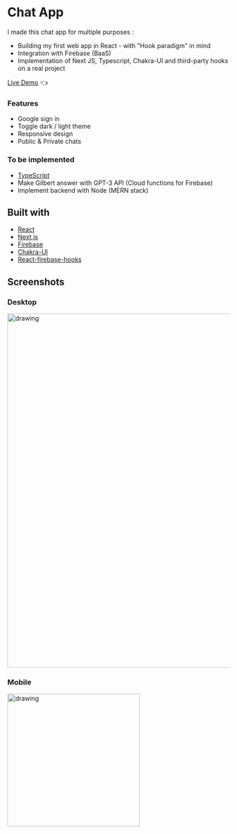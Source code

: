 # Chat App

I made this chat app for multiple purposes :
- Building my first web app in React - with "Hook paradigm" in mind
- Integration with Firebase (BaaS)
- Implementation of Next JS, Typescript, Chakra-UI and third-party hooks on a real project

[Live Demo](https://blabla-19-90.vercel.app/) :point_left:

### Features

- Google sign in
- Toggle dark / light theme
- Responsive design
- Public & Private chats

### To be implemented

- [TypeScript](https://www.typescriptlang.org/)
- Make Gilbert answer with GPT-3 API (Cloud functions for Firebase)
- Implement backend with Node (MERN stack)

## Built with

- [React](https://reactjs.org/)
- [Next.js](https://nextjs.org/)
- [Firebase](https://firebase.google.com/)
- [Chakra-UI](https://chakra-ui.com/)
- [React-firebase-hooks](https://github.com/CSFrequency/react-firebase-hooks)

## Screenshots

### Desktop

<img src="https://user-images.githubusercontent.com/42913023/194820468-1a3ef392-dc0f-41a4-9500-c2d389f3e071.png" alt="drawing" width="800"/>

### Mobile

<img src="https://user-images.githubusercontent.com/42913023/194820487-1ff06f4c-37e0-4421-979c-bbddb4e92476.png" alt="drawing" width="300"/>
